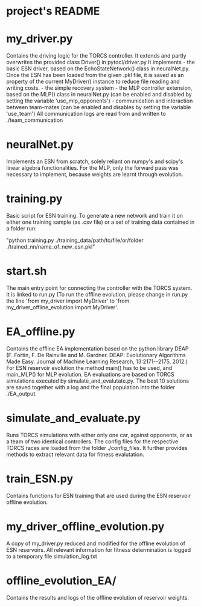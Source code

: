# project's README

# my_driver.py
Contains the driving logic for the TORCS controller. It extends and partly overwrites the provided class Driver() in pytocl/driver.py
It implements 
	- the basic ESN driver, based on the EchoStateNetwork() class in neuralNet.py.
	  Once the ESN has been loaded from the given .pkl file, it is saved as an property of the current MyDriver() instance to reduce file reading and writing costs.
	- the simple recovery system
	- the MLP controller extension, based on the MLP() class in neuralNet.py
	  (can be enabled and disabled by setting the variable 'use_mlp_opponents')
	- communication and interaction between team-mates
	  (can be enabled and disables by setting the variable 'use_team')
	  All communication logs are read from and written to ./team_communication

# neuralNet.py
Implements an ESN from scratch, solely reliant on numpy's and scipy's linear algebra functionalities.
For the MLP, only the forward pass was necessary to implement, because weights are learnt through evolution.

# training.py
Basic script for ESN training. To generate a new network and train it on either one training sample (as .csv file) or a set of training data contained in a folder run:

"python training.py ./training_data/path/to/file/or/folder ./trained_nn/name_of_new_esn.pkl"


# start.sh
The main entry point for connecting the controller with the TORCS system.
It is linked to run.py
(To run the offline evolution, please change in run.py the line 'from my_driver import MyDriver' to 'from my_driver_offline_evolution import MyDriver'.

# EA_offline.py
Contains the offline EA implementation based on the python library DEAP (F. Fortin, F. De Rainville and M. Gardner. DEAP: Evolutionary Algorithms Made Easy. Journal of Machine Learning Research, 13:2171--2175, 2012.)
For ESN reservoir evolution the method main() has to be used, and main_MLP() for MLP evolution.
EA evaluations are based on TORCS simulations executed by simulate_and_evalutate.py.
The best 10 solutions are saved together with a log and the final population into the folder ./EA_output.

# simulate_and_evaluate.py
Runs TORCS simulations with either only one car, against opponents, or as a team of two identical controllers. The config files for the respective TORCS races are loaded from the folder ./config_files.
It further provides methods to extract relevant data for fitness evalutation.

# train_ESN.py
Contains functions for ESN training that are used during the ESN reservoir offline evolution.

# my_driver_offline_evolution.py
A copy of my_driver.py reduced and modified for the offline evolution of ESN reservoirs. All relevant information for fitness determination is logged to a temporary file simulation_log.txt


# offline_evolution_EA/
Contains the results and logs of the offline evolution of reservoir weights.



